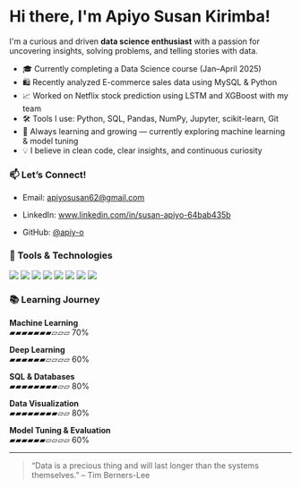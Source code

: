 # Hi there, I'm Apiyo Susan Kirimba!

I'm a curious and driven **data science enthusiast** with a passion for uncovering insights, solving problems, and telling stories with data.

- 🎓 Currently completing a Data Science course (Jan–April 2025)
- 🛍️ Recently analyzed E-commerce sales data using MySQL & Python
- 📈 Worked on Netflix stock prediction using LSTM and XGBoost with my team
- 🛠️ Tools I use: Python, SQL, Pandas, NumPy, Jupyter, scikit-learn, Git
- 🌱 Always learning and growing — currently exploring machine learning & model tuning
- 💡 I believe in clean code, clear insights, and continuous curiosity

### 📫 Let’s Connect!
- Email: [apiyosusan62@gmail.com](mailto:apiyosusan62@gmail.com)
- LinkedIn: www.linkedin.com/in/susan-apiyo-64bab435b

- GitHub: [@apiy-o](https://github.com/apiy-o)

### 🚀 Tools & Technologies

<p align="left">
  <img src="https://img.shields.io/badge/Python-3776AB?style=for-the-badge&logo=python&logoColor=white"/>
  <img src="https://img.shields.io/badge/MySQL-4479A1?style=for-the-badge&logo=mysql&logoColor=white"/>
  <img src="https://img.shields.io/badge/Jupyter-F37626?style=for-the-badge&logo=jupyter&logoColor=white"/>
  <img src="https://img.shields.io/badge/Pandas-150458?style=for-the-badge&logo=pandas&logoColor=white"/>
  <img src="https://img.shields.io/badge/NumPy-013243?style=for-the-badge&logo=numpy&logoColor=white"/>
  <img src="https://img.shields.io/badge/Scikit--Learn-F7931E?style=for-the-badge&logo=scikitlearn&logoColor=white"/>
  <img src="https://img.shields.io/badge/Git-F05032?style=for-the-badge&logo=git&logoColor=white"/>
  <img src="https://img.shields.io/badge/GitHub-181717?style=for-the-badge&logo=github&logoColor=white"/>
</p>

### 📚 Learning Journey

**Machine Learning**  
▰▰▰▰▰▰▰▱▱▱ 70%

**Deep Learning**  
▰▰▰▰▰▰▱▱▱▱ 60%

**SQL & Databases**  
▰▰▰▰▰▰▰▰▱▱ 80%

**Data Visualization**  
▰▰▰▰▰▰▰▰▱▱ 80%

**Model Tuning & Evaluation**  
▰▰▰▰▰▰▱▱▱▱ 60%

---

> “Data is a precious thing and will last longer than the systems themselves.” – Tim Berners-Lee

